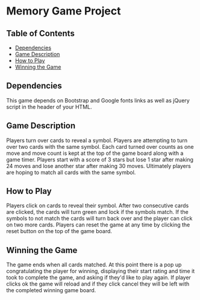 # Memory Game Project

## Table of Contents

* [Dependencies](#dependencies)
* [Game Description](#gamedescription)
* [How to Play](#howtoplay)
* [Winning the Game](#winningthegame)

## Dependencies

This game depends on Bootstrap and Google fonts links as well as jQuery script in the header of your HTML.

## Game Description

Players turn over cards to reveal a symbol. Players are attempting to turn over two cards with the same symbol. Each card turned over counts as one move and move count is kept at the top of the game board along with a game timer. Players start with a score of 3 stars but lose 1 star after making 24 moves and lose another star after making 30 moves. Ultimately players are hoping to match all cards with the same symbol.

## How to Play

Players click on cards to reveal their symbol. After two consecutive cards are clicked, the cards will turn green and lock if the symbols match. If the symbols to not match the cards will turn back over and the player can click on two more cards. Players can reset the game at any time by clicking the reset button on the top of the game board.

## Winning the Game

The game ends when all cards matched. At this point there is a pop up congratulating the player for winning, displaying their start rating and time it took to complete the game, and asking if they'd like to play again. If player clicks ok the game will reload and if they click cancel they will be left with the completed winning game board.
